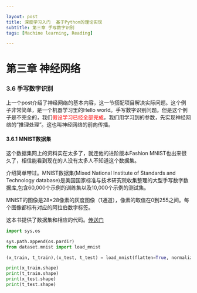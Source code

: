 ```yaml
---

layout: post
title: 深度学习入门  基于Python的理论实现
subtitle: 第三章 手写数字识别
tags: [Machine learning, Reading]

---
```


<head>
    <script src="https://cdn.mathjax.org/mathjax/latest/MathJax.js?config=TeX-AMS-MML_HTMLorMML" type="text/javascript"></script>
    <script type="text/x-mathjax-config">
        MathJax.Hub.Config({
            tex2jax: {
            skipTags: ['script', 'noscript', 'style', 'textarea', 'pre'],
            inlineMath: [['$','$']]
            }
        });
    </script>
</head>


# 第三章 神经网络

### 3.6 手写数字识别


上一个post介绍了神经网络的基本内容，这一节搭配项目解决实际问题。这个例子非常简单，是一个机器学习里的Hello world。手写数字识别问题。但是这个例子是不完全的，我们<font color=red>假设学习已经全部完成</font>，我们用学习到的参数，先实现神经网络的“推理处理”。这也叫神经网络的前向传播。

#### 3.6.1 MNIST数据集

这个数据集网上的资料实在太多了，就连他的进阶版本Fashion MNIST也出来很久了，相信能看到现在的人没有太多人不知道这个数据集。

介绍简单带过。MNIST数据集(Mixed National Institute of Standards and Technology database)是美国国家标准与技术研究院收集整理的大型手写数字数据库,包含60,000个示例的训练集以及10,000个示例的测试集。

MNIST的图像是28$\times$28像素的灰度图像（1通道），像素的取值在0到255之间。每个图像都标有对应的阿拉伯数字标签。

这本书提供了数据集和相应的代码。[传送门](https://www.ituring.com.cn/book/1921)

```python
import sys,os

sys.path.append(os.pardir)
from dataset.mnist import load_mnist

(x_train, t_train),(x_test, t_test) = load_mnist(flatten=True, normalize=False)

print(x_train.shape)
print(t_train.shape)
print(x_test.shape)
print(t_test.shape)
``` 